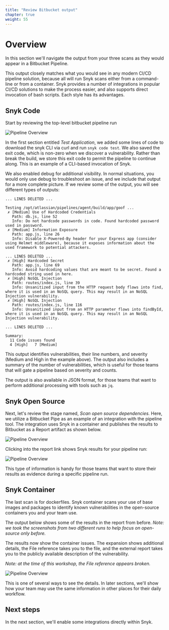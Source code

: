 ```yaml
---
title: "Review Bitbucket output"
chapter: true
weight: 55
---
```


# Overview
In this section we'll navigate the output from your three scans as they would appear in a Bitbucket Pipeline.

This output closely matches what you would see in any modern CI/CD pipeline solution, because all will run Snyk scans either from a command-line or from a container.  Snyk provides a number of integrations in popular CI/CD solutions to make the process easier, and also supports direct invocation of bash scripts.  Each style has its advantages.

## Snyk Code

Start by reviewing the top-level bitbucket pipeline run

![Pipeline Overview](/images/workshop-bb-pipeline-overview.png)

In the first section entitled _Test Application_, we added some lines of code to download the snyk CLI via curl and run `snyk code test`.  We also saved the exit code, which is non-zero when we discover a vulnerability.  Rather than break the build, we store this exit code to permit the pipeline to continue along.  This is an example of a CLI-based invocation of Snyk.

We also enabled debug for additional visibility.  In normal situations, you would only use debug to troubleshoot an issue, and we include that output for a more complete picture.  If we review some of the output, you will see different types of outputs:

```shell
... LINES DELETED ...

Testing /opt/atlassian/pipelines/agent/build/app/goof ...
 ✗ [Medium] Use of Hardcoded Credentials 
   Path: db.js, line 52 
   Info: Do not hardcode passwords in code. Found hardcoded password used in password.
 ✗ [Medium] Information Exposure 
   Path: app.js, line 26 
   Info: Disable X-Powered-By header for your Express app (consider using Helmet middleware), because it exposes information about the used framework to potential attackers.

... LINES DELETED ...
 ✗ [High] Hardcoded Secret 
   Path: app.js, line 69 
   Info: Avoid hardcoding values that are meant to be secret. Found a hardcoded string used in here.
 ✗ [High] NoSQL Injection 
   Path: routes/index.js, line 39 
   Info: Unsanitized input from the HTTP request body flows into find, where it is used in an NoSQL query. This may result in an NoSQL Injection vulnerability.
 ✗ [High] NoSQL Injection 
   Path: routes/index.js, line 116 
   Info: Unsanitized input from an HTTP parameter flows into findById, where it is used in an NoSQL query. This may result in an NoSQL Injection vulnerability.

... LINES DELETED ...

Summary:
  11 Code issues found
  4 [High]   7 [Medium] 

```

This output identifies vulnerabilities, their line numbers, and severity (Medium and High in the example above).  The output also includes a summary of the number of vulnerabilities, which is useful for those teams that will gate a pipeline based on severity and counts.

The output is also available in JSON format, for those teams that want to perform additional processing with tools such as `jq`.


## Snyk Open Source

Next, let's review the stage named, _Scan open source dependencies._  Here, we utilize a Bitbucket Pipe as an example of an integration with the pipeline tool.  The integration uses Snyk in a container and publishes the results to Bitbucket as a Report artifact as shown below.


![Pipeline Overview](/images/workshop-bb-pipeline-summary.png)

Clicking into the report link shows Snyk results for your pipeline run:

![Pipeline Overview](/images/workshop-bb-pipeline-report.png)

This type of information is handy for those teams that want to store their results as evidence during a specific pipeline run.

## Snyk Container

The last scan is for dockerfiles.   Snyk container scans your use of base images and packages to identify known vulnerabilities in the open-source containers you and your team use.

The output below shows some of the results in the report from before.  _Note: we took the screenshots from two different runs to help focus on open-source only before._

The results now show the container issues.  The expansion shows additional details, the File reference takes you to the file, and the external report takes you to the publicly available description of the vulnerability.

_Note: at the time of this workshop, the File reference appears broken._

![Pipeline Overview](/images/workshop-bb-pipeline-report-2.png)

This is one of several ways to see the details.  In later sections, we'll show how your team may use the same information in other places for their daily workflow.

## Next steps
In the next section, we'll enable some integrations directly within Snyk.

